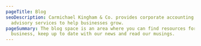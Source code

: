 ```yaml
---
pageTitle: Blog
seoDescription: Carmichael Kingham & Co. provides corporate accounting and
  advisory services to help businesses grow.
pageSummary: The blog space is an area where you can find resources for your
  business, keep up to date with our news and read our musings.
---
```


